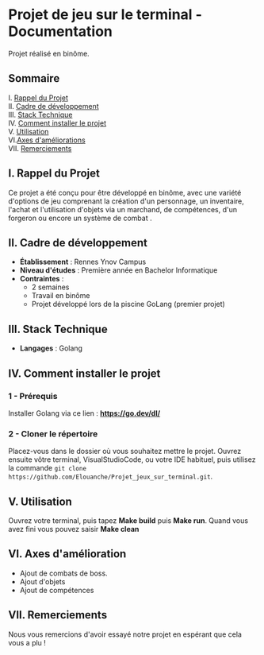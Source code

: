 # Projet de jeu sur le terminal - Documentation

Projet réalisé en binôme.

## Sommaire
I. [Rappel du Projet](#i-rappel-du-projet)  
II. [Cadre de développement](#ii-cadre-de-développement)  
III. [Stack Technique](#iii-stack-technique)  
IV. [Comment installer le projet](#iv-comment-installer-le-projet)  
V. [Utilisation](#v-utilisation)  
VI.[Axes d'améliorations](#vi-axes-damélioration)  
VII. [Remerciements](#viii-remerciements)  


## I. Rappel du Projet

Ce projet a été conçu pour être développé en binôme, avec une variété d'options de jeu comprenant la création d'un personnage, un inventaire, l'achat et l'utilisation d'objets via un marchand, de compétences, d'un forgeron ou encore un système de combat .

## II. Cadre de développement

- **Établissement** : Rennes Ynov Campus
- **Niveau d'études** : Première année en Bachelor Informatique 
- **Contraintes** :
    * 2 semaines
    * Travail en binôme
    * Projet développé lors de la piscine GoLang (premier projet)

## III. Stack Technique

- **Langages** : Golang

## IV. Comment installer le projet

### 1 - Prérequis

Installer Golang via ce lien : **https://go.dev/dl/**

### 2 - Cloner le répertoire

Placez-vous dans le dossier où vous souhaitez mettre le projet.
Ouvrez ensuite vôtre terminal, VisualStudioCode, ou votre IDE habituel, puis utilisez la commande ``git clone https://github.com/Elouanche/Projet_jeux_sur_terminal.git``.

## V. Utilisation

Ouvrez votre terminal, puis tapez **Make build** puis **Make run**.
Quand vous avez fini vous pouvez saisir **Make clean**

## VI. Axes d'amélioration
   - Ajout de combats de boss.
   - Ajout d'objets
   - Ajout de compétences

## VII. Remerciements

Nous vous remercions d'avoir essayé notre projet en espérant que cela vous a plu !